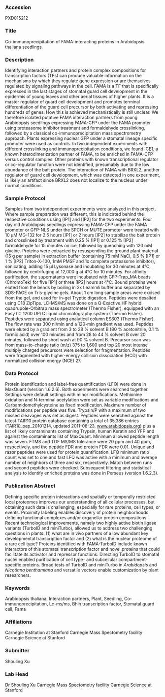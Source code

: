### Accession
PXD015212

### Title
Co-immunoprecipitation of FAMA-interacting proteins in Arabidopsis thaliana seedlings

### Description
Identifying interaction partners and protein complex compositions for transcription factors (TFs) can produce valuable information on the mechanisms by which they regulate gene expression or are themselves regulated by signaling pathways in the cell. FAMA is a TF that is specifically expressed in the last stages of stomatal guard cell development in the epidermis of young leaves and other aerial tissues of higher plants. It is a master regulator of guard cell development and promotes terminal differentiation of the guard cell precursor by both activating and repressing hundreds of genes. How this is achieved mechanistically is still unclear. We therefore isolated putative FAMA interaction partners from young Arabidopsis seedlings expressing FAMA-CFP under the FAMA promoter using proteasome inhibitor treatment and formaldehyde crosslinking, followed by a classical co-immunoprecipitation mass spectrometry approach. Plants expressing nuclear GFP under a stomatal lineage specific promoter were used as controls. In two independent experiments with different crosslinking and immunoprecipitation conditions, we found ICE1, a known heterodimerization partner of FAMA, to be enriched in FAMA-CFP versus control samples. Other proteins with known transcriptional regulator or co-regulator function were not identified, presumably due to the low abundance of the bait protein. The interaction of FAMA with BRXL2, another regulator of guard cell development, which was detected in one experiment, is likely an artifact since BRXL2 does not localize to the nucleus under normal conditions.

### Sample Protocol
Samples from two independent experiments were analyzed in this project. Where sample preparation was different, this is indicated behind the respective conditions using [IP1] and [IP2] for the two experiments. Four day old Arabidopsis seedlings expressing FAMA-CFP under the FAMA promoter or GFP-NLS under the SPCH or MUTE promoter were treated with 10 μM MG-132 for 2.5 hours [IP1] or 2 hours [IP2] to stabilize the bait protein and crosslinked by treatment with 0.25 % [IP1] or 0.125 % [IP2] formaldehyde for 15 minutes on ice, followed by quenching with 120 mM glycine. Proteins were extracted by resuspending the ground plant material (15 g per sample) in extraction buffer (containing 75 mM NaCl, 0.5 % [IP1] or 1 % [IP2] Triton-X-100, 1mM PMSF and 1x complete proteasome inhibitor), sonicating, adding 15 μl Lysonase and incubating for 30 minutes at 4°C, followed by centrifuging at 12,000 g at 4°C for 10 minutes. For affinity purification, the supernatants were incubated with GFP-Trap_MA beads (ChromoTek) for five [IP1] or three [IP2] hours at 4°C. Bound proteins were eluted from the beads by boiling in 2x Leammli buffer and separated by SDS-PAGE on Tris-glycine gels. About 1 cm long sample areas were excised from the gel, and used for in-gel Tryptic digestion. Peptides were desalted using C18 ZipTips. LC-MS/MS was done on a Q-Exactive HF hybrid quadrupole-Orbitrap mass spectrometer (Thermo Fisher), equipped with an Easy LC 1200 UPLC liquid chromatography system (Thermo Fisher). Peptides were separated using analytical column ES803 (Thermo Fisher). The flow rate was 300 nl/min and a 120-min gradient was used. Peptides were eluted by a gradient from 3 to 28 % solvent B (80 % acetonitrile, 0.1 % formic acid) over 100 minutes and from 28 to 44 % solvent B over 20 minutes, followed by short wash at 90 % solvent B. Precursor scan was from mass-to-charge ratio (m/z) 375 to 1,600 and top 20 most intense multiply charged precursors were selection for fragmentation. Peptides were fragmented with higher-energy collision dissociation (HCD) with normalized collision energy (NCE) 27.

### Data Protocol
Protein identification and label-free quantification (LFQ) were done in MaxQuant (version 1.6.2.6). Both experiments were searched together. Settings were default settings with minor modifications. Methionine oxidation and N-terminal acetylation were set as variable modifications and Carbamidomethylcysteine as fixed modification. Maximum number of modifications per peptide was five. Trypsin/P with a maximum of two missed cleavages was set as digest. Peptides were searched against the latest TAIR10 protein database containing a total of 35,386 entries (TAIR10_pep_20101214, updated 2011-08-23, www.arabidopsis.org) plus a list of likely contaminants containing Trypsin, human Keratin and YFP and against the contaminants list of MaxQuant. Minimum allowed peptide length was seven. FTMS and TOF MS/MS tolerance were 20 ppm and 40 ppm, respectively, and the peptide FDR and protein FDR were 0.01. Unique and razor peptides were used for protein quantification. LFQ minimum ratio count was set to one and fast LFQ was active with a minimum and average number of neighbors of three and six, respectively. Match between runs and second peptides were checked. Subsequent filtering and statistical analysis to identify enriched proteins was done in Perseus (version 1.6.2.3).

### Publication Abstract
Defining specific protein interactions and spatially or temporally restricted local proteomes improves our understanding of all cellular processes, but obtaining such data is challenging, especially for rare proteins, cell types, or events. Proximity labeling enables discovery of protein neighborhoods defining functional complexes and/or organellar protein compositions. Recent technological improvements, namely two highly active biotin ligase variants (TurboID and miniTurbo), allowed us to address two challenging questions in plants: (1) what are in vivo partners of a low abundant key developmental transcription factor and (2) what is the nuclear proteome of a rare cell type? Proteins identified with FAMA-TurboID include known interactors of this stomatal transcription factor and novel proteins that could facilitate its activator and repressor functions. Directing TurboID to stomatal nuclei enabled purification of cell type- and subcellular compartment-specific proteins. Broad tests of TurboID and miniTurbo in <i>Arabidopsis</i> and <i>Nicotiana benthamiana</i> and versatile vectors enable customization by plant researchers.

### Keywords
Arabidopsis thaliana, Interaction partners, Plant, Seedling, Co-immunoprecipitation, Lc-ms/ms, Bhlh transcription factor, Stomatal guard cell, Fama

### Affiliations
Carnegie Institution at Stanford
Carnegie Mass Spectometry facility Carnegie Science at Stanford

### Submitter
Shouling Xu

### Lab Head
Dr Shouling Xu
Carnegie Mass Spectometry facility Carnegie Science at Stanford


